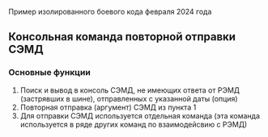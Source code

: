 Пример изолированного боевого кода февраля 2024 года 

## Консольная команда повторной отправки СЭМД

### Основные функции 
1. Поиск и вывод в консоль СЭМД, не имеющих ответа от РЭМД (застрявших в шине), отправленных с указанной даты (опция)
2. Повторная отправка (аргумент) СЭМД из пункта 1
3. Для отправки СЭМД используется отдельная команда (эта команда используется в ряде других команд по взаимодейсвию с РЭМД)  




